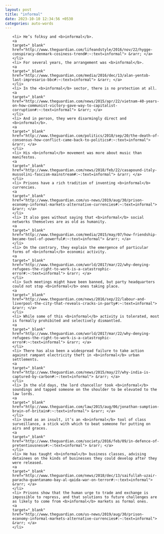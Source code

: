 ```yaml
---
layout: post
title: "informal"
date: 2023-10-10 12:34:56 +0530
categories: auto-words
---
```

<ol>

    <li> He’s folksy and <b>informal</b>.
    <a 
    target="_blank" 
    href="http://www.theguardian.com/lifeandstyle/2016/nov/22/hygge-conspiracy-denmark-cosiness-trend#:~:text=informal"> &rarr; </a>
    </li>
    <li> For several years, the arrangement was <b>informal</b>.
    <a 
    target="_blank" 
    href="http://www.theguardian.com/media/2016/dec/13/alan-yentob-last-impresario-bbc#:~:text=informal"> &rarr; </a>
    </li>
    <li> In the <b>informal</b> sector, there is no protection at all.
    <a 
    target="_blank" 
    href="http://www.theguardian.com/news/2015/apr/22/vietnam-40-years-on-how-communist-victory-gave-way-to-capitalist-corruption#:~:text=informal"> &rarr; </a>
    </li>
    <li> And in person, they were disarmingly direct and <b>informal</b>.
    <a 
    target="_blank" 
    href="http://www.theguardian.com/politics/2018/sep/20/the-death-of-consensus-how-conflict-came-back-to-politics#:~:text=informal"> &rarr; </a>
    </li>
    <li> His <b>informal</b> movement was more about music than manifestos.
    <a 
    target="_blank" 
    href="http://www.theguardian.com/news/2018/feb/22/casapound-italy-mussolini-fascism-mainstream#:~:text=informal"> &rarr; </a>
    </li>
    <li> Prisons have a rich tradition of inventing <b>informal</b> currencies.
    <a 
    target="_blank" 
    href="http://www.theguardian.com/us-news/2019/aug/30/prison-economy-informal-markets-alternative-currencies#:~:text=informal"> &rarr; </a>
    </li>
    <li> It also goes without saying that <b>informal</b> social networks themselves are as old as humanity.
    <a 
    target="_blank" 
    href="http://www.theguardian.com/media/2015/may/07/how-friendship-became-tool-of-powerful#:~:text=informal"> &rarr; </a>
    </li>
    <li> On the contrary, they explain the emergence of particular forms of <b>informal</b> economic activity.
    <a 
    target="_blank" 
    href="http://www.theguardian.com/world/2017/mar/22/why-denying-refugees-the-right-to-work-is-a-catastrophic-error#:~:text=informal"> &rarr; </a>
    </li>
    <li> Such meetings might have been banned, but party headquarters could not stop <b>informal</b> ones taking place.
    <a 
    target="_blank" 
    href="http://www.theguardian.com/news/2016/sep/22/labour-and-liverpool-the-city-that-reveals-cracks-in-party#:~:text=informal"> &rarr; </a>
    </li>
    <li> While some of this <b>informal</b> activity is tolerated, most is formally prohibited and selectively dismantled.
    <a 
    target="_blank" 
    href="http://www.theguardian.com/world/2017/mar/22/why-denying-refugees-the-right-to-work-is-a-catastrophic-error#:~:text=informal"> &rarr; </a>
    </li>
    <li> There has also been a widespread failure to take action against rampant electricity theft in <b>informal</b> urban settlements.
    <a 
    target="_blank" 
    href="http://www.theguardian.com/news/2015/may/27/why-india-is-captured-by-carbon#:~:text=informal"> &rarr; </a>
    </li>
    <li> In the old days, the lord chancellor took <b>informal</b> soundings and tapped someone on the shoulder to be elevated to the law lords.
    <a 
    target="_blank" 
    href="http://www.theguardian.com/law/2015/aug/06/jonathan-sumption-brain-of-britain#:~:text=informal"> &rarr; </a>
    </li>
    <li> Used as an insult, it’s an <b>informal</b> tool of class surveillance, a stick with which to beat someone for putting on airs and graces.
    <a 
    target="_blank" 
    href="http://www.theguardian.com/society/2016/feb/09/in-defence-of-pretentiousness#:~:text=informal"> &rarr; </a>
    </li>
    <li> He has taught <b>informal</b> business classes, advising detainees on the kinds of businesses they could develop after they were released.
    <a 
    target="_blank" 
    href="http://www.theguardian.com/news/2018/dec/13/saifullah-uzair-paracha-guantanamo-bay-al-qaida-war-on-terror#:~:text=informal"> &rarr; </a>
    </li>
    <li> Prisons show that the human urge to trade and exchange is impossible to repress, and that solutions to future challenges are as likely to come from <b>informal</b> markets as formal ones.
    <a 
    target="_blank" 
    href="http://www.theguardian.com/us-news/2019/aug/30/prison-economy-informal-markets-alternative-currencies#:~:text=informal"> &rarr; </a>
    </li>